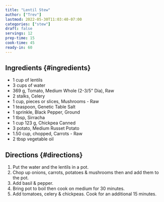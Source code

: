 ```yaml
---
title: "Lentil Stew"
author: ["Trev"]
lastmod: 2022-05-30T11:03:40-07:00
categories: ["stew"]
draft: false
servings: 12
prep-time: 15
cook-time: 45
ready-in: 60
---
```


## Ingredients {#ingredients}

-   1 cup of lentils
-   3 cups of water
-   369 g, Tomato, Medium Whole (2-3/5" Dia), Raw
-   2 stalks, Celery
-   1 cup, pieces or slices, Mushrooms - Raw
-   1 teaspoon, Genetic Table Salt
-   1 sprinkle, Black Pepper, Ground
-   1 tbsp, Sirracha
-   1 cup 123 g, Chickpea Canned
-   3 potato, Medium Russet Potato
-   1.50 cup, chopped, Carrots - Raw
-   2 tbsp vegetable oil


## Directions {#directions}

1.  Put the water and the lentils in a pot.
2.  Chop up onions, carrots, potatoes &amp; mushrooms then and add them to the pot.
3.  Add basil &amp; pepper.
4.  Bring pot to boil then cook on medium for 30 minutes.
5.  Add tomatoes, celery &amp; chickpeas. Cook for an additional 15 minutes.